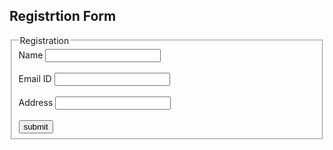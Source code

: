 

<html> 
<head>
<title> Registration Form</title>
<script>
function passvalues()
{
var name = document.getElementById("name:").value;
var email = document.getElementById("email:").value;
var address = document.getElementById("address:").value;
localStorage.setItem("name:",name);
localStorage.setItem("email:",email);
localStorage.setItem("address:",address);
return;
 }
</script>
</head>
 <body>
 <h2>Registrtion Form</h2>
 <form action="Details.html">
<fieldset>
 <legend>Registration</legend>
<label> Name </label>
 <input type="text" id="name"/><br><br> 
<label> Email ID </label>
 <input type="email" id="email"/><br><br>
<label> Address </label>
 <input type="address" id="address"/><br><br>
<input type="submit" value="submit" onClick="passvalues()"/>
 </fieldset> 
 </form>
 </body>
</html>

